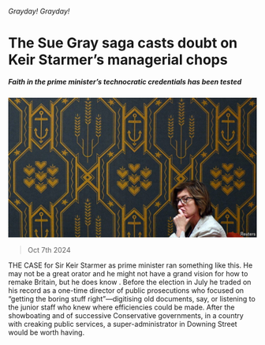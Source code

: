 ###### Grayday! Grayday!

# The Sue Gray saga casts doubt on Keir Starmer’s managerial chops 

##### Faith in the prime minister’s technocratic credentials has been tested 

![image](images/20241012_BRP501.jpg) 

> Oct 7th 2024 

THE CASE for Sir Keir Starmer as prime minister ran something like this. He may not be a great orator and he might not have a grand vision for how to remake Britain, but he does know . Before the election in July he traded on his record as a one-time director of public prosecutions who focused on “getting the boring stuff right”—digitising old documents, say, or listening to the junior staff who knew where efficiencies could be made. After the showboating and  of successive Conservative governments, in a country with creaking public services, a super-administrator in Downing Street would be worth having. 

